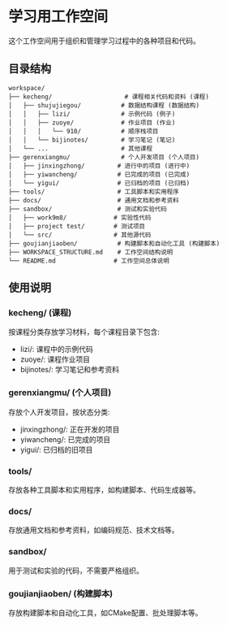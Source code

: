 # 学习用工作空间

这个工作空间用于组织和管理学习过程中的各种项目和代码。

## 目录结构

```
workspace/
├── kecheng/                    # 课程相关代码和资料 (课程)
│   ├── shujujiegou/           # 数据结构课程 (数据结构)
│   │   ├── lizi/              # 示例代码 (例子)
│   │   ├── zuoye/             # 作业项目 (作业)
│   │   │   └── 910/           # 顺序栈项目
│   │   └── bijinotes/         # 学习笔记 (笔记)
│   └── ...                    # 其他课程
├── gerenxiangmu/              # 个人开发项目 (个人项目)
│   ├── jinxingzhong/         # 进行中的项目 (进行中)
│   ├── yiwancheng/           # 已完成的项目 (已完成)
│   └── yigui/                # 已归档的项目 (已归档)
├── tools/                    # 工具脚本和实用程序
├── docs/                     # 通用文档和参考资料
├── sandbox/                  # 测试和实验代码
│   ├── work9m8/             # 实验性代码
│   ├── project test/        # 测试项目
│   └── src/                 # 其他源代码
├── goujianjiaoben/           # 构建脚本和自动化工具 (构建脚本)
├── WORKSPACE_STRUCTURE.md    # 工作空间结构说明
└── README.md                # 工作空间总体说明
```

## 使用说明

### kecheng/ (课程)
按课程分类存放学习材料，每个课程目录下包含:
- lizi/: 课程中的示例代码
- zuoye/: 课程作业项目
- bijinotes/: 学习笔记和参考资料

### gerenxiangmu/ (个人项目)
存放个人开发项目，按状态分类:
- jinxingzhong/: 正在开发的项目
- yiwancheng/: 已完成的项目
- yigui/: 已归档的旧项目

### tools/
存放各种工具脚本和实用程序，如构建脚本、代码生成器等。

### docs/
存放通用文档和参考资料，如编码规范、技术文档等。

### sandbox/
用于测试和实验的代码，不需要严格组织。

### goujianjiaoben/ (构建脚本)
存放构建脚本和自动化工具，如CMake配置、批处理脚本等。